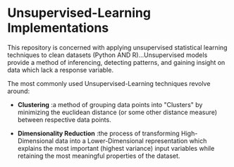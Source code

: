 # Unsupervised-Learning Implementations
This repository is concerned with applying unsupervised statistical learning techniques to clean datasets (Python AND R)...Unsupervised models provide a method of inferencing, detecting patterns, and gaining insight on data which lack a response variable.

The most commonly used Unsupervised-Learning techniques revolve around:
* **Clustering** :a method of grouping data points into "Clusters" by minimizing the euclidean distance (or some other distance measure) between respective data points.  

* **Dimensionality Reduction** :the process of transforming High-Dimensional data into a Lower-Dimensional representation which explains the most important (highest variance) input variables while retaining the most meaningful properties of the dataset.
